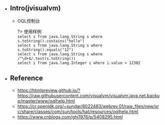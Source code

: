 * ## Intro(jvisualvm)

    + OQL控制台

        ?> 使用样例
        <br>`select s from java.lang.String s where s.toString().contains("hello")`
        <br>`select s from java.lang.String s where s.toString().equals("12")`
        <br>`select s from java.lang.String s where /^\d+$/.test(s.toString())`
        <br>`select i from java.lang.Integer i where i.value > 12302`

* ## Reference
    + https://htmlpreview.github.io/?https://raw.githubusercontent.com/visualvm/visualvm.java.net.backup/master/www/oqlhelp.html
    + https://cr.openjdk.org/~sundar/8022483/webrev.01/raw_files/new/src/share/classes/com/sun/tools/hat/resources/oqlhelp.html
    + https://www.cnblogs.com/ghj1976/p/5408295.html
